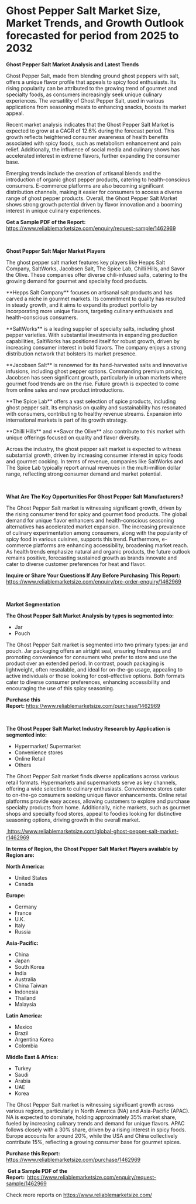 <p><h1>Ghost Pepper Salt Market Size, Market Trends, and Growth Outlook forecasted for period from 2025 to 2032</h1></p><p><strong>Ghost Pepper Salt Market Analysis and Latest Trends</strong></p>
<p><p>Ghost Pepper Salt, made from blending ground ghost peppers with salt, offers a unique flavor profile that appeals to spicy food enthusiasts. Its rising popularity can be attributed to the growing trend of gourmet and specialty foods, as consumers increasingly seek unique culinary experiences. The versatility of Ghost Pepper Salt, used in various applications from seasoning meats to enhancing snacks, boosts its market appeal.</p><p>Recent market analysis indicates that the Ghost Pepper Salt Market is expected to grow at a CAGR of 12.6% during the forecast period. This growth reflects heightened consumer awareness of health benefits associated with spicy foods, such as metabolism enhancement and pain relief. Additionally, the influence of social media and culinary shows has accelerated interest in extreme flavors, further expanding the consumer base.</p><p>Emerging trends include the creation of artisanal blends and the introduction of organic ghost pepper products, catering to health-conscious consumers. E-commerce platforms are also becoming significant distribution channels, making it easier for consumers to access a diverse range of ghost pepper products. Overall, the Ghost Pepper Salt Market shows strong growth potential driven by flavor innovation and a booming interest in unique culinary experiences.</p></p>
<p><strong>Get a Sample PDF of the Report:&nbsp;</strong> <a href="https://www.reliablemarketsize.com/enquiry/request-sample/1462969?utm_campaign=3166&utm_medium=2&utm_source=Github&utm_content=ia&utm_term=07042025&utm_id=ghost-pepper-salt">https://www.reliablemarketsize.com/enquiry/request-sample/1462969</a></p>
<p>&nbsp;</p>
<p><strong>Ghost Pepper Salt Major Market Players</strong></p>
<p><p>The ghost pepper salt market features key players like Hepps Salt Company, SaltWorks, Jacobsen Salt, The Spice Lab, Chilli Hills, and Savor the Olive. These companies offer diverse chili-infused salts, catering to the growing demand for gourmet and specialty food products.</p><p>**Hepps Salt Company** focuses on artisanal salt products and has carved a niche in gourmet markets. Its commitment to quality has resulted in steady growth, and it aims to expand its product portfolio by incorporating more unique flavors, targeting culinary enthusiasts and health-conscious consumers.</p><p>**SaltWorks** is a leading supplier of specialty salts, including ghost pepper varieties. With substantial investments in expanding production capabilities, SaltWorks has positioned itself for robust growth, driven by increasing consumer interest in bold flavors. The company enjoys a strong distribution network that bolsters its market presence.</p><p>**Jacobsen Salt** is renowned for its hand-harvested salts and innovative infusions, including ghost pepper options. Commanding premium pricing, Jacobsen has seen significant growth, particularly in urban markets where gourmet food trends are on the rise. Future growth is expected to come from online sales and new product introductions.</p><p>**The Spice Lab** offers a vast selection of spice products, including ghost pepper salt. Its emphasis on quality and sustainability has resonated with consumers, contributing to healthy revenue streams. Expansion into international markets is part of its growth strategy.</p><p>**Chilli Hills** and **Savor the Olive** also contribute to this market with unique offerings focused on quality and flavor diversity. </p><p>Across the industry, the ghost pepper salt market is expected to witness substantial growth, driven by increasing consumer interest in spicy foods and gourmet cooking. In terms of revenue, companies like SaltWorks and The Spice Lab typically report annual revenues in the multi-million dollar range, reflecting strong consumer demand and market potential.</p></p>
<p>&nbsp;</p>
<p><strong>What Are The Key Opportunities For Ghost Pepper Salt Manufacturers?</strong></p>
<p><p>The Ghost Pepper Salt market is witnessing significant growth, driven by the rising consumer trend for spicy and gourmet food products. The global demand for unique flavor enhancers and health-conscious seasoning alternatives has accelerated market expansion. The increasing prevalence of culinary experimentation among consumers, along with the popularity of spicy food in various cuisines, supports this trend. Furthermore, e-commerce platforms are enhancing accessibility, broadening market reach. As health trends emphasize natural and organic products, the future outlook remains positive, forecasting sustained growth as brands innovate and cater to diverse customer preferences for heat and flavor.</p></p>
<p><strong>Inquire or Share Your Questions If Any Before Purchasing This Report:</strong> <a href="https://www.reliablemarketsize.com/enquiry/pre-order-enquiry/1462969?utm_campaign=3166&utm_medium=2&utm_source=Github&utm_content=ia&utm_term=07042025&utm_id=ghost-pepper-salt">https://www.reliablemarketsize.com/enquiry/pre-order-enquiry/1462969</a></p>
<p>&nbsp;</p>
<p><strong>Market Segmentation</strong></p>
<p><strong>The Ghost Pepper Salt Market Analysis by types is segmented into:</strong></p>
<p><ul><li>Jar</li><li>Pouch</li></ul></p>
<p><p>The Ghost Pepper Salt market is segmented into two primary types: jar and pouch. Jar packaging offers an airtight seal, ensuring freshness and promoting convenience for consumers who prefer to store and use the product over an extended period. In contrast, pouch packaging is lightweight, often resealable, and ideal for on-the-go usage, appealing to active individuals or those looking for cost-effective options. Both formats cater to diverse consumer preferences, enhancing accessibility and encouraging the use of this spicy seasoning.</p></p>
<p><strong>Purchase this Report:&nbsp;</strong><a href="https://www.reliablemarketsize.com/purchase/1462969?utm_campaign=3166&utm_medium=2&utm_source=Github&utm_content=ia&utm_term=07042025&utm_id=ghost-pepper-salt">https://www.reliablemarketsize.com/purchase/1462969</a></p>
<p>&nbsp;</p>
<p><strong>The Ghost Pepper Salt Market Industry Research by Application is segmented into:</strong></p>
<p><ul><li>Hypermarket/ Supermarket</li><li>Convenience stores</li><li>Online Retail</li><li>Others</li></ul></p>
<p><p>The Ghost Pepper Salt market finds diverse applications across various retail formats. Hypermarkets and supermarkets serve as key channels, offering a wide selection to culinary enthusiasts. Convenience stores cater to on-the-go consumers seeking unique flavor enhancements. Online retail platforms provide easy access, allowing customers to explore and purchase specialty products from home. Additionally, niche markets, such as gourmet shops and specialty food stores, appeal to foodies looking for distinctive seasoning options, driving growth in the overall market.</p></p>
<p><a href="https://www.reliablemarketsize.com/global-ghost-pepper-salt-market-r1462969?utm_campaign=3166&utm_medium=2&utm_source=Github&utm_content=ia&utm_term=07042025&utm_id=ghost-pepper-salt">&nbsp;https://www.reliablemarketsize.com/global-ghost-pepper-salt-market-r1462969</a></p>
<p><strong>In terms of Region, the Ghost Pepper Salt Market Players available by Region are:</strong></p>
<p>
    <p> <strong> North America: </strong>
        <ul>
            <li>United States</li>
            <li>Canada</li>
        </ul>
        </p> 
    <p> <strong> Europe: </strong>
        <ul>
            <li>Germany</li>
            <li>France</li>
            <li>U.K.</li>
            <li>Italy</li>
            <li>Russia</li>
        </ul>
        </p> 
    <p> <strong> Asia-Pacific: </strong>
        <ul>
            <li>China</li>
            <li>Japan</li>
            <li>South Korea</li>
            <li>India</li>
            <li>Australia</li>
            <li>China Taiwan</li>
            <li>Indonesia</li>
            <li>Thailand</li>
            <li>Malaysia</li>
        </ul>
        </p> 
    <p> <strong> Latin America: </strong>
        <ul>
            <li>Mexico</li>
            <li>Brazil</li>
            <li>Argentina Korea</li>
            <li>Colombia</li>
        </ul>
        </p> 
    <p> <strong> Middle East & Africa: </strong>
        <ul>
            <li>Turkey</li>
            <li>Saudi</li>
            <li>Arabia</li>
            <li>UAE</li>
            <li>Korea</li>
        </ul>
    </p>
    </p>
<p><p>The Ghost Pepper Salt market is witnessing significant growth across various regions, particularly in North America (NA) and Asia-Pacific (APAC). NA is expected to dominate, holding approximately 35% market share, fueled by increasing culinary trends and demand for unique flavors. APAC follows closely with a 30% share, driven by a rising interest in spicy foods. Europe accounts for around 20%, while the USA and China collectively contribute 15%, reflecting a growing consumer base for gourmet spices.</p></p>
<p><strong>Purchase this Report: </strong><a href="https://www.reliablemarketsize.com/purchase/1462969?utm_campaign=3166&utm_medium=2&utm_source=Github&utm_content=ia&utm_term=07042025&utm_id=ghost-pepper-salt">https://www.reliablemarketsize.com/purchase/1462969</a></p>
<p>&nbsp;<strong>Get a Sample PDF of the Report:&nbsp;&nbsp;</strong><a href="https://www.reliablemarketsize.com/enquiry/request-sample/1462969?utm_campaign=3166&utm_medium=2&utm_source=Github&utm_content=ia&utm_term=07042025&utm_id=ghost-pepper-salt">https://www.reliablemarketsize.com/enquiry/request-sample/1462969</a></p>
<p><strong></strong></p>
<p>Check more reports on <a href="https://www.reliablemarketsize.com/?utm_campaign=3166&utm_medium=2&utm_source=Github&utm_content=ia&utm_term=07042025&utm_id=ghost-pepper-salt">https://www.reliablemarketsize.com/</a></p>